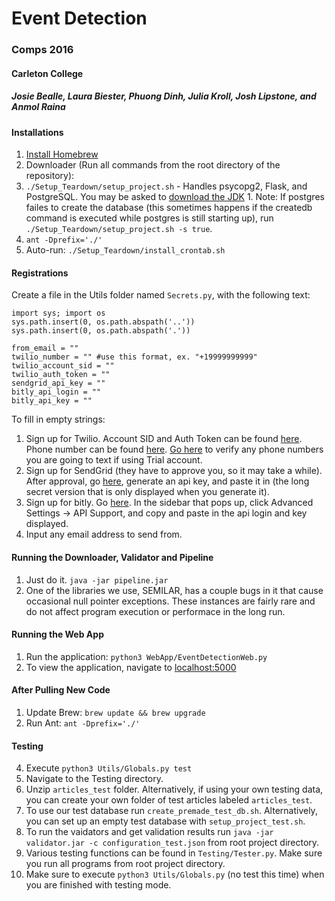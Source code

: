 # Event Detection
### Comps 2016
#### Carleton College
##### Josie Bealle, Laura Biester, Phuong Dinh, Julia Kroll, Josh Lipstone, and Anmol Raina

#### Installations
1. [Install Homebrew](http://brew.sh/)
1. Downloader (Run all commands from the root directory of the repository):
  1. `./Setup_Teardown/setup_project.sh` - Handles psycopg2, Flask, and PostgreSQL. You may be asked to [download the JDK](http://www.oracle.com/technetwork/java/javase/downloads/jdk8-downloads-2133151.html)
    1. Note: If postgres failes to create the database (this sometimes happens if the createdb command is executed while postgres is still starting up), run `./Setup_Teardown/setup_project.sh -s true`.
  2. `ant -Dprefix='./'`
6. Auto-run: `./Setup_Teardown/install_crontab.sh`

#### Registrations
Create a file in the Utils folder named `Secrets.py`, with the following text:
```
import sys; import os
sys.path.insert(0, os.path.abspath('..'))
sys.path.insert(0, os.path.abspath('.'))
​
from_email = ""
twilio_number = "" #use this format, ex. "+19999999999"
twilio_account_sid = ""
twilio_auth_token = ""
sendgrid_api_key = ""
bitly_api_login = ""
bitly_api_key = ""
```
To fill in empty strings:
  1. Sign up for Twilio. Account SID and Auth Token can be found [here](https://www.twilio.com/user/account/settings). Phone number can be found [here]( https://www.twilio.com/user/account/phone-numbers/incoming). [Go here](https://www.twilio.com/user/account/phone-numbers/verified) to verify any phone numbers you are going to text if using Trial account. 
  2. Sign up for SendGrid (they have to approve you, so it may take a while). After approval, go [here](https://app.sendgrid.com/settings/api_keys), generate an api key, and paste it in (the long secret version that is only displayed when you generate it).
  3. Sign up for bitly. Go [here](https://app.bitly.com/bitlinks/?actions=accountMain). In the sidebar that pops up, click Advanced Settings -> API Support, and copy and paste in the api login and key displayed.
  4. Input any email address to send from.

#### Running the Downloader, Validator and Pipeline
1. Just do it. `java -jar pipeline.jar`
2. One of the libraries we use, SEMILAR, has a couple bugs in it that cause occasional null pointer exceptions. These instances are fairly rare and do not affect program execution or performace in the long run.

#### Running the Web App
1. Run the application: `python3 WebApp/EventDetectionWeb.py`
2. To view the application, navigate to [localhost:5000](http://localhost:5000/)

#### After Pulling New Code
1. Update Brew: `brew update && brew upgrade`
2. Run Ant: `ant -Dprefix='./'`

#### Testing
4. Execute `python3 Utils/Globals.py test`
1. Navigate to the Testing directory.
1. Unzip `articles_test` folder. Alternatively, if using your own testing data, you can create your own folder of test articles labeled `articles_test`.
3. To use our test database run `create_premade_test_db.sh`. Alternatively, you can set up an empty test database with `setup_project_test.sh`.
4. To run the vaidators and get validation results  run `java -jar validator.jar -c configuration_test.json` from root project directory.
4. Various testing functions can be found in `Testing/Tester.py`. Make sure you run all programs from root project directory.
5. Make sure to execute `python3 Utils/Globals.py` (no test this time) when you are finished with testing mode.
